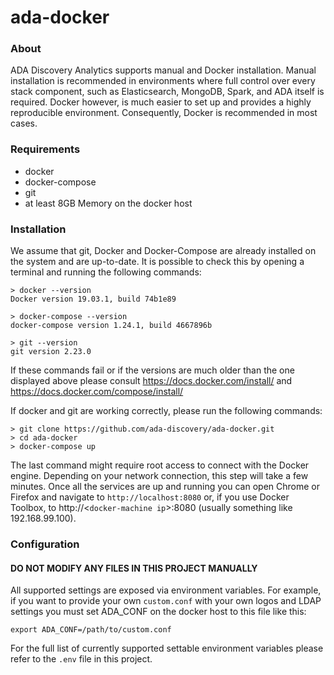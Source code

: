 # ada-docker

### About
ADA Discovery Analytics supports manual and Docker installation. 
Manual installation is recommended in environments where full control over every
stack component, such as Elasticsearch, MongoDB, Spark, and ADA itself is required. 
Docker however, is much easier to set up and provides a highly reproducible 
environment. Consequently, Docker is recommended in most cases.

### Requirements

* docker
* docker-compose
* git
* at least 8GB Memory on the docker host

### Installation
We assume that git, Docker and Docker-Compose are already installed on the system and 
are up-to-date. It is possible to check this by opening a terminal and running 
the following commands: 
```
> docker --version
Docker version 19.03.1, build 74b1e89

> docker-compose --version
docker-compose version 1.24.1, build 4667896b

> git --version
git version 2.23.0
```
If these commands fail or if the versions are much older than the one displayed 
above please consult https://docs.docker.com/install/ and https://docs.docker.com/compose/install/

If docker and git are working correctly, please run the following commands:
```
> git clone https://github.com/ada-discovery/ada-docker.git
> cd ada-docker
> docker-compose up
```
The last command might require root access to connect with the Docker engine. 
Depending on your network connection, this step will take a few minutes. Once 
all the services are up and running you can open Chrome or Firefox and 
navigate to `http://localhost:8080` or, if you use Docker Toolbox, to http://<`docker-machine ip`>:8080 
(usually something like 192.168.99.100). 

### Configuration
#### DO NOT MODIFY ANY FILES IN THIS PROJECT MANUALLY
All supported settings are exposed via environment variables. For example, if you
want to provide your own `custom.conf` with your own logos and LDAP settings you
must set ADA_CONF on the docker host to this file like this: 
```
export ADA_CONF=/path/to/custom.conf
```
For the full list of currently supported settable environment variables please 
refer to the `.env` file in this project.